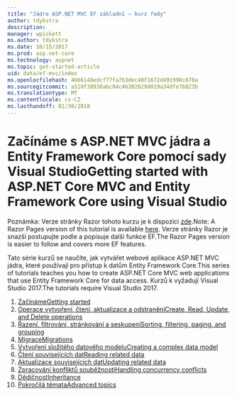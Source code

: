 ```yaml
---
title: "Jádro ASP.NET MVC EF základní – kurz řady"
author: tdykstra
description: 
manager: wpickett
ms.author: tdykstra
ms.date: 10/15/2017
ms.prod: asp.net-core
ms.technology: aspnet
ms.topic: get-started-article
uid: data/ef-mvc/index
ms.openlocfilehash: 4666148edcf77fa7b3dec40f1672d491998c870a
ms.sourcegitcommit: a510f38930abc84c4b302029d019a34dfe76823b
ms.translationtype: MT
ms.contentlocale: cs-CZ
ms.lasthandoff: 01/30/2018
---
```

# <a name="getting-started-with-aspnet-core-mvc-and-entity-framework-core-using-visual-studio"></a><span data-ttu-id="de605-102">Začínáme s ASP.NET MVC jádra a Entity Framework Core pomocí sady Visual Studio</span><span class="sxs-lookup"><span data-stu-id="de605-102">Getting started with ASP.NET Core MVC and Entity Framework Core using Visual Studio</span></span>

<span data-ttu-id="de605-103">Poznámka: Verze stránky Razor tohoto kurzu je k dispozici [zde](xref:data/ef-rp/intro).</span><span class="sxs-lookup"><span data-stu-id="de605-103">Note: A Razor Pages version of this tutorial is available [here](xref:data/ef-rp/intro).</span></span> <span data-ttu-id="de605-104">Verze stránky Razor je snazší postupujte podle a popisuje další funkce EF.</span><span class="sxs-lookup"><span data-stu-id="de605-104">The Razor Pages version is easier to follow and covers more EF features.</span></span>

<span data-ttu-id="de605-105">Tato série kurzů se naučíte, jak vytvářet webové aplikace ASP.NET MVC jádra, které používají pro přístup k datům Entity Framework Core.</span><span class="sxs-lookup"><span data-stu-id="de605-105">This series of tutorials teaches you how to create ASP.NET Core MVC web applications that use Entity Framework Core for data access.</span></span> <span data-ttu-id="de605-106">Kurzů k vyžadují Visual Studio 2017.</span><span class="sxs-lookup"><span data-stu-id="de605-106">The tutorials require Visual Studio 2017.</span></span>

1. [<span data-ttu-id="de605-107">Začínáme</span><span class="sxs-lookup"><span data-stu-id="de605-107">Getting started</span></span>](intro.md)
2. [<span data-ttu-id="de605-108">Operace vytvoření, čtení, aktualizace a odstranění</span><span class="sxs-lookup"><span data-stu-id="de605-108">Create, Read, Update, and Delete operations</span></span>](crud.md)
3. [<span data-ttu-id="de605-109">Řazení, filtrování, stránkování a seskupení</span><span class="sxs-lookup"><span data-stu-id="de605-109">Sorting, filtering, paging, and grouping</span></span>](sort-filter-page.md)
4. [<span data-ttu-id="de605-110">Migrace</span><span class="sxs-lookup"><span data-stu-id="de605-110">Migrations</span></span>](migrations.md)
5. [<span data-ttu-id="de605-111">Vytvoření složitého datového modelu</span><span class="sxs-lookup"><span data-stu-id="de605-111">Creating a complex data model</span></span>](complex-data-model.md)
6. [<span data-ttu-id="de605-112">Čtení souvisejících dat</span><span class="sxs-lookup"><span data-stu-id="de605-112">Reading related data</span></span>](read-related-data.md)
7. [<span data-ttu-id="de605-113">Aktualizace souvisejících dat</span><span class="sxs-lookup"><span data-stu-id="de605-113">Updating related data</span></span>](update-related-data.md)
8. [<span data-ttu-id="de605-114">Zpracování konfliktů souběžnosti</span><span class="sxs-lookup"><span data-stu-id="de605-114">Handling concurrency conflicts</span></span>](concurrency.md)
9. [<span data-ttu-id="de605-115">Dědičnost</span><span class="sxs-lookup"><span data-stu-id="de605-115">Inheritance</span></span>](inheritance.md)
10. [<span data-ttu-id="de605-116">Pokročilá témata</span><span class="sxs-lookup"><span data-stu-id="de605-116">Advanced topics</span></span>](advanced.md)
